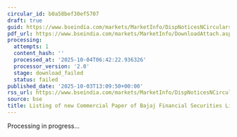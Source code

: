 ```yaml
---
circular_id: b0a58bef30ef5707
draft: true
guid: https://www.bseindia.com/markets/MarketInfo/DispNoticesNCirculars.aspx?Noticeid={D6943439-30B8-4CF9-A4C8-47DD554F44CE}&noticeno=20251003-45&dt=10/03/2025&icount=45&totcount=73&flag=0
pdf_url: https://www.bseindia.com/markets/MarketInfo/DownloadAttach.aspx?id=20251003-45&attachedId=
processing:
  attempts: 1
  content_hash: ''
  processed_at: '2025-10-04T06:42:22.936326'
  processor_version: '2.0'
  stage: download_failed
  status: failed
published_date: '2025-10-03T13:09:50+00:00'
rss_url: https://www.bseindia.com/markets/MarketInfo/DispNoticesNCirculars.aspx?Noticeid={D6943439-30B8-4CF9-A4C8-47DD554F44CE}&noticeno=20251003-45&dt=10/03/2025&icount=45&totcount=73&flag=0
source: bse
title: Listing of new Commercial Paper of Bajaj Financial Securities Limited
---
```


Processing in progress...